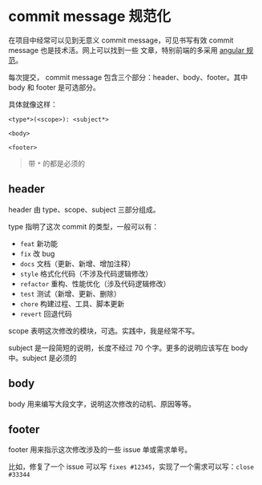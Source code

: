 # commit message 规范化

在项目中经常可以见到无意义 commit message，可见书写有效 commit message 也是技术活。网上可以找到一些
文章，特别前端的多采用 [angular 规范][1]。

每次提交， commit message 包含三个部分：header、body、footer。其中 body 和 footer 是可选部分。

具体就像这样：

```
<type*>(<scope>): <subject*>

<body>

<footer>
```

> 带 `*` 的都是必须的

## header

header 由 type、scope、subject 三部分组成。

type 指明了这次 commit 的类型，一般可以有：

- `feat` 新功能
- `fix` 改 bug
- `docs` 文档（更新、新增、增加注释）
- `style` 格式化代码（不涉及代码逻辑修改）
- `refactor` 重构、性能优化（涉及代码逻辑修改）
- `test` 测试（新增、更新、删除）
- `chore` 构建过程、工具、脚本更新
- `revert` 回退代码

scope 表明这次修改的模块，可选。实践中，我是经常不写。

subject 是一段简短的说明，长度不经过 70 个字。更多的说明应该写在 body 中。subject 是必须的

## body

body 用来编写大段文字，说明这次修改的动机、原因等等。

## footer

footer 用来指示这次修改涉及的一些 issue 单或需求单号。

比如，修复了一个 issue 可以写 `fixes #12345`，实现了一个需求可以写：`close #33344`

[1]: https://docs.google.com/document/d/1QrDFcIiPjSLDn3EL15IJygNPiHORgU1_OOAqWjiDU5Y/edit#heading=h.greljkmo14y0